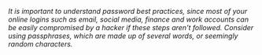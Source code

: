 *It is important to understand password best practices, since most of your online logins such as email, social media, finance and work accounts can be easily compromised by a hacker if these steps aren’t followed. Consider using passphrases, which are made up of several words, or seemingly random characters.*